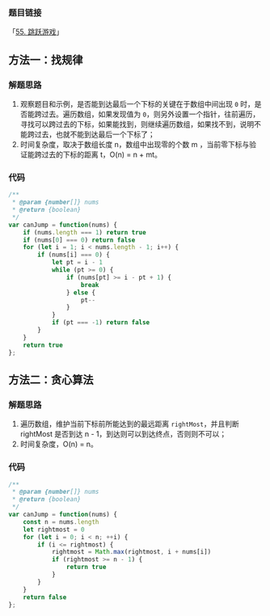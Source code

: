 ### 题目链接

「[55. 跳跃游戏](https://leetcode.cn/problems/jump-game/)」

## 方法一：找规律

### 解题思路

1. 观察题目和示例，是否能到达最后一个下标的关键在于数组中间出现 `0` 时，是否能跨过去。遍历数组，如果发现值为 `0`，则另外设置一个指针，往前遍历，寻找可以跨过去的下标，如果能找到，则继续遍历数组，如果找不到，说明不能跨过去，也就不能到达最后一个下标了；
2. 时间复杂度，取决于数组长度 n，数组中出现零的个数 m ，当前零下标与验证能跨过去的下标的距离 t，O(n) = n + mt。

### 代码

```js
/**
 * @param {number[]} nums
 * @return {boolean}
 */
var canJump = function(nums) {
	if (nums.length === 1) return true
	if (nums[0] === 0) return false
	for (let i = 1; i < nums.length - 1; i++) {
		if (nums[i] === 0) {
			let pt = i - 1
			while (pt >= 0) {
				if (nums[pt] >= i - pt + 1) {
					break
				} else {
					pt--
				}
			}
			if (pt === -1) return false
		}
	}
	return true
};
```

## 方法二：贪心算法

### 解题思路

1. 遍历数组，维护当前下标前所能达到的最远距离 `rightMost`，并且判断 rightMost 是否到达 n - 1，到达则可以到达终点，否则则不可以；
2. 时间复杂度，O(n) = n。

### 代码

```js
/**
 * @param {number[]} nums
 * @return {boolean}
 */
var canJump = function(nums) {
	const n = nums.length
	let rightmost = 0
	for (let i = 0; i < n; ++i) {
		if (i <= rightmost) {
			rightmost = Math.max(rightmost, i + nums[i])
			if (rightmost >= n - 1) {
				return true
			}
		}
	}
	return false
};
```

